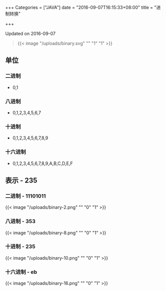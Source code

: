 +++
Categories = ["JAVA"]
date = "2016-09-07T16:15:33+08:00"
title = "进制转换"

+++

<!--more-->

Updated on 2016-09-07

> {{< image "/uploads/binary.svg" "" "1" "1" >}}

## 单位
### 二进制
* 0,1

### 八进制
* 0,1,2,3,4,5,6,7

### 十进制
* 0,1,2,3,4,5,6,7,8,9

### 十六进制
* 0,1,2,3,4,5,6,7,8,9,A,B,C,D,E,F

## 表示 - 235
### 二进制 - 11101011
{{< image "/uploads/binary-2.png" "" "0" "1" >}}

### 八进制 - 353
{{< image "/uploads/binary-8.png" "" "0" "1" >}}

### 十进制 - 235
{{< image "/uploads/binary-10.png" "" "0" "1" >}}

### 十六进制 - eb
{{< image "/uploads/binary-16.png" "" "0" "1" >}}
